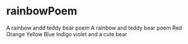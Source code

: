 # rainbowPoem
A rainbow andd teddy bear poem
A rainbow and teddy bear poem
Red
Orange
Yellow
Blue
Indigo
violet
and a cute bear
